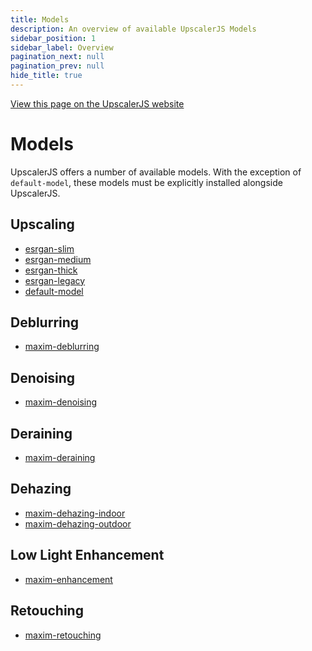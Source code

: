 ```yaml
---
title: Models
description: An overview of available UpscalerJS Models
sidebar_position: 1
sidebar_label: Overview
pagination_next: null
pagination_prev: null
hide_title: true
---
```


<a class="docs-link" href="https://upscalerjs.com/models">View this page on the UpscalerJS website</a>

# Models

UpscalerJS offers a number of available models. With the exception of `default-model`, these models must be explicitly installed alongside UpscalerJS.

## Upscaling

- [esrgan-slim](/models/available/esrgan-slim)
- [esrgan-medium](/models/available/esrgan-medium)
- [esrgan-thick](/models/available/esrgan-thick)
- [esrgan-legacy](/models/available/esrgan-legacy)
- [default-model](/models/available/default-model)

## Deblurring
- [maxim-deblurring](/models/available/maxim-deblurring)

## Denoising
- [maxim-denoising](/models/available/maxim-denoising)

## Deraining
- [maxim-deraining](/models/available/maxim-deraining)

## Dehazing
- [maxim-dehazing-indoor](/models/available/maxim-dehazing-indoor)
- [maxim-dehazing-outdoor](/models/available/maxim-dehazing-outdoor)

## Low Light Enhancement
- [maxim-enhancement](/models/available/maxim-enhancement)

## Retouching
- [maxim-retouching](/models/available/maxim-retouching)
